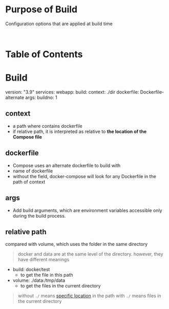 <!-- omit in toc -->
# Purpose of Build

Configuration options that are applied at build time


<br />

<!-- omit in toc -->
# Table of Contents




# Build

  version: "3.9"
  services:
    webapp:
      build:
        context: ./dir
        dockerfile: Dockerfile-alternate
        args:
          buildno: 1

## context
* a path where contains dockerfile
* if relative path, it is interpreted as relative to **the location of the Compose file**

## dockerfile
* Compose uses an alternate dockerfile to build with
* name of dockerfile
* without the field, docker-compose will look for any Dockerfile in the path of context
  
## args
* Add build arguments, which are environment variables accessible only during the build process.



## relative path
compared with volume, which uses the folder in the same directory
> docker and data are at the same level of the directory. however, they have different meanings
* build: docker/test
  * to get the file in this path
* volume: ./data:/tmp/data
  * to get the files in the current directory
> without `./` means [specific location](https://stackoverflow.com/questions/34269027/why-do-i-need-to-put-dot-forward-slash-when-running-a-sh-command-in-linux) in the path
> with `./` means files in the current directory

